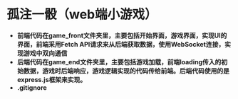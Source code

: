 # 孤注一骰（web端小游戏）
- **前端代码在game_front文件夹里，主要包括开始界面，游戏界面，实现UI的界面，前端采用Fetch API请求来从后端获取数据，使用WebSocket连接，实现游戏中双向通信**
- **后端代码在game_end文件夹里，主要包括游戏加载，前端loading传入的初始数据，游戏时后端响应，游戏逻辑实现的代码传给前端。后端代码使用的是express.js框架来实现。**
- **.gitignore**
  
